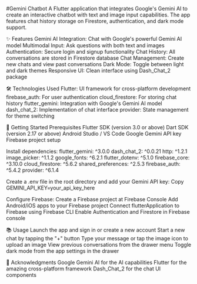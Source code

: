 #Gemini Chatbot
A Flutter application that integrates Google's Gemini AI to create an interactive chatbot with text and image input capabilities. The app features chat history storage on Firestore, authentication, and dark mode support.


✨ Features
Gemini AI Integration: Chat with Google's powerful Gemini AI model
Multimodal Input: Ask questions with both text and images
Authentication: Secure login and signup functionality
Chat History: All conversations are stored in Firestore database
Chat Management: Create new chats and view past conversations
Dark Mode: Toggle between light and dark themes
Responsive UI: Clean interface using Dash_Chat_2 package


🛠️ Technologies Used
Flutter: UI framework for cross-platform development
firebase_auth: For user authentication
cloud_firestore: For storing chat history
flutter_gemini: Integration with Google's Gemini AI model
dash_chat_2: Implementation of chat interface
provider: State management for theme switching

🚀 Getting Started
Prerequisites
Flutter SDK (version 3.0 or above)
Dart SDK (version 2.17 or above)
Android Studio / VS Code
Google Gemini API key
Firebase project setup


Install dependencies:
  flutter_gemini: ^3.0.0
  dash_chat_2: ^0.0.21
  http: ^1.2.1
  image_picker: ^1.1.2
  google_fonts: ^6.2.1
  flutter_dotenv: ^5.1.0
  firebase_core: ^3.10.0
  cloud_firestore: ^5.6.2
  shared_preferences: ^2.5.3
  firebase_auth: ^5.4.2
  provider: ^6.1.4

Create a .env file in the root directory and add your Gemini API key:
Copy GEMINI_API_KEY=your_api_key_here


Configure Firebase:
Create a Firebase project at Firebase Console
Add Android/iOS apps to your Firebase project
Connect flutterApplication to Firebase using Firebase CLI
Enable Authentication and Firestore in Firebase console


📚 Usage
Launch the app and sign in or create a new account
Start a new chat by tapping the "+" button
Type your message or tap the image icon to upload an image
View previous conversations from the drawer menu
Toggle dark mode from the app settings in the drawer


🙏 Acknowledgments
Google Gemini AI for the AI capabilities
Flutter for the amazing cross-platform framework
Dash_Chat_2 for the chat UI components
